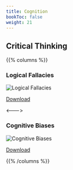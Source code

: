 ```yaml
---
title: Cognition
bookToc: false
weight: 21
---
```


## Critical Thinking

{{% columns %}}

### Logical Fallacies

![Logical Fallacies](LogicPoster_LosRes.png)

[Download](https://yourlogicalfallacyis.com/)

<--->

### Cognitive Biases

![Cognitive Biases](BiasesPoster_LowRes.jpg)

[Download](https://yourbias.is/)

{{% /columns %}}
